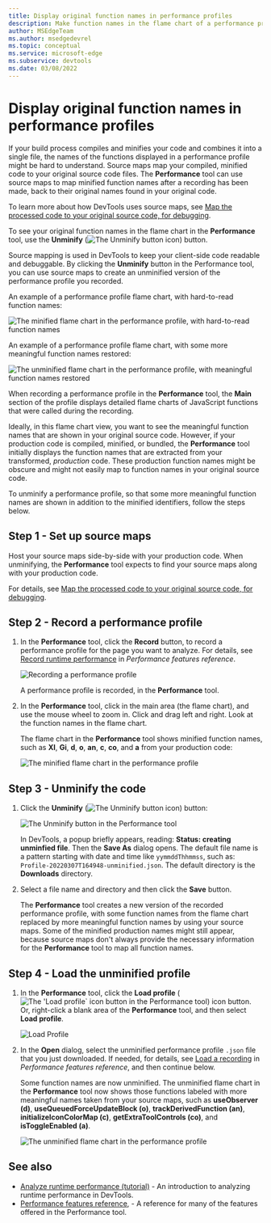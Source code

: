 ```yaml
---
title: Display original function names in performance profiles
description: Make function names in the flame chart of a performance profile more readable by using source maps, in Microsoft Edge DevTools.
author: MSEdgeTeam
ms.author: msedgedevrel
ms.topic: conceptual
ms.service: microsoft-edge
ms.subservice: devtools
ms.date: 03/08/2022
---
```

# Display original function names in performance profiles

If your build process compiles and minifies your code and combines it into a single file, the names of the functions displayed in a performance profile might be hard to understand.  Source maps map your compiled, minified code to your original source code files.  The **Performance** tool can use source maps to map minified function names after a recording has been made, back to their original names found in your original code.
   
To learn more about how DevTools uses source maps, see [Map the processed code to your original source code, for debugging](../javascript/source-maps.md).
   
To see your original function names in the flame chart in the **Performance** tool, use the **Unminify** (![The Unminify button icon](./unminify-images/unminify-icon.png)) button.

Source mapping is used in DevTools to keep your client-side code readable and debuggable.  By clicking the **Unminify** button in the Performance tool, you can use source maps to create an unminified version of the performance profile you recorded.

An example of a performance profile flame chart, with hard-to-read function names:

![The minified flame chart in the performance profile, with hard-to-read function names](./unminify-images/minified-perf-profile.png)

An example of a performance profile flame chart, with some more meaningful function names restored:

![The unminified flame chart in the performance profile, with meaningful function names restored](./unminify-images/unminified-perf-profile.png)

When recording a performance profile in the **Performance** tool, the **Main** section of the profile displays detailed flame charts of JavaScript functions that were called during the recording.  

Ideally, in this flame chart view, you want to see the meaningful function names that are shown in your original source code.  However, if your production code is compiled, minified, or bundled, the **Performance** tool initially displays the function names that are extracted from your transformed, _production_ code.  These production function names might be obscure and might not easily map to function names in your original source code.


To unminify a performance profile, so that some more meaningful function names are shown in addition to the minified identifiers, follow the steps below.


<!-- ====================================================================== -->
## Step 1 - Set up source maps

Host your source maps side-by-side with your production code.  When unminifying, the **Performance** tool expects to find your source maps along with your production code.

For details, see [Map the processed code to your original source code, for debugging](../javascript/source-maps.md).


<!-- ====================================================================== -->
## Step 2 - Record a performance profile

1. In the **Performance** tool, click the **Record** button, to record a performance profile for the page you want to analyze.  For details, see [Record runtime performance](../performance/reference.md#record-runtime-performance) in _Performance features reference_.

   ![Recording a performance profile](./unminify-images/evaluate-performance-performance-record-highlight.png)

   A performance profile is recorded, in the **Performance** tool.

1. In the **Performance** tool, click in the main area (the flame chart), and use the mouse wheel to zoom in.  Click and drag left and right.  Look at the function names in the flame chart.

   The flame chart in the **Performance** tool shows minified function names, such as **XI**, **Gi**, **d**, **o**, **an**, **c**, **co**, and **a** from your production code:

   ![The minified flame chart in the performance profile](./unminify-images/minified-perf-profile.png)


<!-- ====================================================================== -->
## Step 3 - Unminify the code

1. Click the **Unminify** (![The Unminify button icon](./unminify-images/unminify-icon.png)) button:

   ![The Unminify button in the Performance tool](./unminify-images/perf-profile-unminify-button.png)

   In DevTools, a popup briefly appears, reading: **Status: creating unminfied file**.  Then the **Save As** dialog opens.  The default file name is a pattern starting with date and time like `yymmddThhmmss`, such as: `Profile-20220307T164948-unminified.json`.  The default directory is the **Downloads** directory.

1. Select a file name and directory and then click the **Save** button.

   The **Performance** tool creates a new version of the recorded performance profile, with some function names from the flame chart replaced by more meaningful function names by using your source maps.  Some of the minified production names might still appear, because source maps don't always provide the necessary information for the **Performance** tool to map all function names.


<!-- ====================================================================== -->
## Step 4 - Load the unminified profile

1. In the **Performance** tool, click the **Load profile** (![The 'Load profile` icon button in the Performance tool](./unminify-images/load-profile-icon.png)) icon button.  Or, right-click a blank area of the **Performance** tool, and then select **Load profile**.

   ![Load Profile](./unminify-images/evaluate-performance-performance-refreshed-disable-javascript-samples-checkbox-off-load-profile.png)

1. In the **Open** dialog, select the unminified performance profile `.json` file that you just downloaded.  If needed, for details, see [Load a recording](../performance/reference.md#load-a-recording) in _Performance features reference_, and then continue below.

   Some function names are now unminified.  The unminified flame chart in the **Performance** tool now shows those functions labeled with more meaningful names taken from your source maps, such as **useObserver (d)**, **useQueuedForceUpdateBlock (o)**, **trackDerivedFunction (an)**, **initializeIconColorMap (c)**, **getExtraToolControls (co)**, and **isToggleEnabled (a)**.

   ![The unminified flame chart in the performance profile](./unminify-images/unminified-perf-profile.png)


<!-- ====================================================================== -->
## See also

* [Analyze runtime performance (tutorial)](index.md) - An introduction to analyzing runtime performance in DevTools.
* [Performance features reference](reference.md), - A reference for many of the features offered in the Performance tool.
